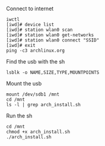 Connect to internet
```shell
iwctl
[iwd]# device list
[iwd]# station wlan0 scan
[iwd]# station wlan0 get-networks
[iwd]# station wlan0 connect "SSID"
[iwd]# exit
ping -c3 archlinux.org
```
Find the usb with the sh
```shell
lsblk -o NAME,SIZE,TYPE,MOUNTPOINTS
```

Mount the usb
```shell
mount /dev/sdb1 /mnt
cd /mnt
ls -l | grep arch_install.sh
```

Run the sh
```shell
cd /mnt
chmod +x arch_install.sh
./arch_install.sh
```